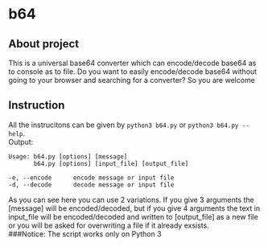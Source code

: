# b64

## About project
This is a universal base64 converter which can encode/decode base64 as to console as to file. Do you want to easily encode/decode base64 without going to your browser and searching for a converter? So you are welcome  

## Instruction
All the instrucitons can be given by ```python3 b64.py``` or ```python3 b64.py --help```.  
Output:  
```
Usage: b64.py [options] [message]
       b64.py [options] [input_file] [output_file]

-e, --encode      encode message or input file
-d, --decode      decode message or input file
```  
As you can see here you can use 2 variations. If you give 3 arguments the [message] will be encoded/decoded, but if you give 4 arguments the text in input_file will be encoded/decoded and written to [output_file] as a new file or you will be asked for overwriting a file if it already exsists.  
###Notice:
The script works only on Python 3


